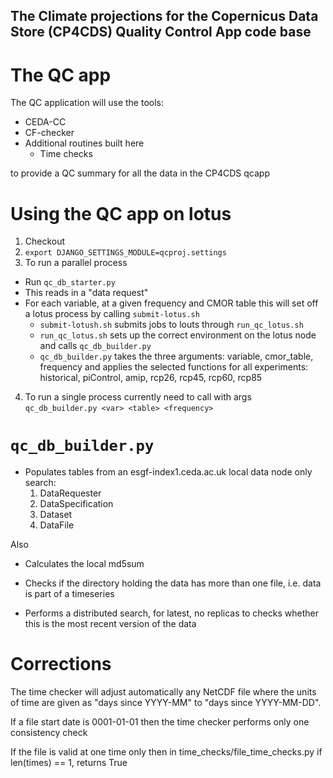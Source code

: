 ## The Climate projections for the Copernicus Data Store (CP4CDS) Quality Control App code base

# The QC app

The QC application will use the tools:
* CEDA-CC
* CF-checker
* Additional routines built here
  * Time checks

to provide a QC summary for all the data in the CP4CDS qcapp


# Using the QC app on lotus

1. Checkout
2. `export DJANGO_SETTINGS_MODULE=qcproj.settings`
3. To run a parallel process
* Run `qc_db_starter.py`
* This reads in a "data request"
* For each variable, at a given frequency and CMOR table this will set off a lotus process by calling `submit-lotus.sh`
    * `submit-lotush.sh` submits jobs to louts through `run_qc_lotus.sh`
    * `run_qc_lotus.sh` sets up the correct environment on the lotus node and calls `qc_db_builder.py`
    * `qc_db_builder.py` takes the three arguments: variable, cmor_table, frequency and applies the selected functions for all experiments:
    historical, piControl, amip, rcp26, rcp45, rcp60, rcp85


4. To run a single process currently need to call with args `qc_db_builder.py <var> <table> <frequency>`



# `qc_db_builder.py`

* Populates tables from an esgf-index1.ceda.ac.uk local data node only search:
    1. DataRequester
    2. DataSpecification
    3. Dataset
    4. DataFile

Also
* Calculates the local md5sum
* Checks if the directory holding the data has more than one file, i.e. data is part of a timeseries

* Performs a distributed search, for latest, no replicas to checks whether this is the most recent version of the data


# Corrections
The time checker will adjust automatically any NetCDF file where the units of time are given as "days since YYYY-MM"
to "days since YYYY-MM-DD".

If a file start date is 0001-01-01 then the time checker performs only one consistency check

If the file is valid at one time only then in time_checks/file_time_checks.py if len(times) == 1, returns True